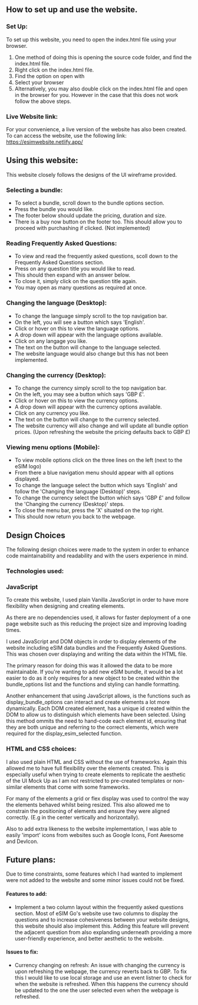
## How to set up and use the website.

### Set Up:
To set up this website, you need to open the index.html file using your browser.
1. One method of doing this is opening the source code folder, and find the index.html file. 
2. Right click on the index.html file.
3. Find the option on open with 
4. Select your browser
5. Alternatively, you may also double click on the index.html file and open in the browser for you. However in the case that this does not work follow the above steps.

### Live Website link:
For your convenience, a live version of the website has also been created.
To can access the website, use the following link: https://esimwebsite.netlify.app/

## Using this website:
This website closely follows the designs of the UI wireframe provided. 

### Selecting a bundle:
 - To select a bundle, scroll down to the bundle options section.
 - Press the bundle you would like.
 - The footer below should update the pricing, duration and size.
 - There is a buy now button on the footer too. This should allow you to proceed with purchashing if clicked. (Not implemented)

### Reading Frequently Asked Questions:
- To view and read the frequently asked questions, scoll down to the Frequently Asked Questions section. 
 - Press on any question title you would like to read.
 - This should then expand with an answer below.
 - To close it, simply click on the question title again. 
 - You may open as many questions as required at once.

### Changing the language (Desktop):
- To change the language simply scroll to the top navigation bar.
- On the left, you will see a button which says 'English'.
- Click or hover on this to view the language options.
- A drop down will appear with the language options available.
- Click on any langage you like.
- The text on the button will change to the language selected.
- The website language would also change but this has not been implemented.

### Changing the currency (Desktop):
- To change the currency simply scroll to the top navigation bar.
- On the left, you may see a button which says 'GBP £'.
- Click or hover on this to view the currency options.
- A drop down will appear with the currency options available.
- Click on any currency you like.
- The text on the button will change to the currency selected.
- The website currency will also change and will update all bundle option prices.
(Upon refreshing the website the pricing defaults back to GBP £)


### Viewing menu options (Mobile):
- To view mobile options click on the three lines on the left (next to the eSIM logo)
- From there a blue navigation menu should appear with all options displayed.
- To change the language select the  button which says 'English' and follow the 'Changing the language (Desktop)' steps.
- To change the currency select the  button which says 'GBP £' and follow the 'Changing the currency (Desktop)' steps.
- To close the menu bar, press the 'X' situated on the top right.
- This should now return you back to the webpage. 



## Design Choices
The following design choices were made to the system in order to enhance code maintainability and readability and with the users experience in mind.

### Technologies used:

### JavaScript
To create this website, I used plain Vanilla JavaScript in order to have more flexibility when designing and creating elements. 

As there are no dependencies used, it allows for faster deployment of a one page website such as this reducing the project size and improving loading times. 

I used JavaScript and DOM objects in order to display elements of the website including eSIM data bundles and the Frequently Asked Questions. This was chosen over displaying and writing the data within the HTML file.

The primary reason for doing this was it allowed the data to be more maintainable. If you're wanting to add new eSIM bundle, it would be a lot easier to do as it only requires for a new object to be created within the bundle_options list and the functions and styling can handle formatting. 

Another enhancement that using JavaScript allows, is the functions such as display_bundle_options can interact and create elements a lot more dynamically. Each DOM created element, has a unique id created within the DOM to allow us to distinguish which elements have been selected. Using this method ommits the need to hand-code each element id, ensuring that they are both unique and referring to the correct elements, which were required for the display_esim_selected function. 

 ### HTML and CSS choices:
I also used plain HTML and CSS without the use of frameworks. Again this allowed me to have full flexibility over the elements created. This is especially useful when trying to create elements to replicate the aesthetic of the UI Mock Up as I am not restricted to pre-created templates or non-similar elements that come with some frameworks. 

 For many of the elements a grid or flex display was used to control the way the elements behaved whilst being resized. This also allowed me to constrain the positioning of elements and ensure they were aligned correctly. (E.g in the center vertically and horizontally).

 Also to add extra likeness to the website implementation, I was able to easily 'import' icons from websites such as Google Icons, Font Awesome and DevIcon. 
 


## Future plans:
Due to time constraints, some features which I had wanted to implement were not added to the website and some minor issues could not be fixed. 

#### Features to add:
- Implement a two column layout within the frequently asked questions section. Most of eSIM Go's website use two columns to display the questions and to increase cohesiveness between your website designs, this website should also implement this. Adding this feature will prevent the adjacent question from also explanding underneath providing a more user-friendly experience, and better aesthetic to the website. 


#### Issues to fix:
- Currency changing on refresh: An issue with changing the currency is upon refreshing the webpage, the currency reverts back to GBP. To fix this I would like to use local storage and use an event listner to check for when the website is refreshed. When this happens the currency should be updated to the one the user selected even when the webpage is refreshed. 

